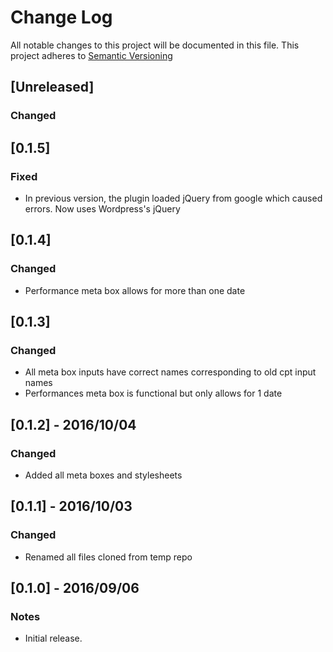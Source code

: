 # Change Log
All notable changes to this project will be documented in this file.
This project adheres to [Semantic Versioning](http://semver.org/)

## [Unreleased]
### Changed

## [0.1.5]
### Fixed
- In previous version, the plugin loaded jQuery from google which caused errors. Now uses Wordpress's jQuery

## [0.1.4]
### Changed
- Performance meta box allows for more than one date

## [0.1.3]
### Changed
- All meta box inputs have correct names corresponding to old cpt input names
- Performances meta box is functional but only allows for 1 date

## [0.1.2] - 2016/10/04
### Changed
- Added all meta boxes and stylesheets

## [0.1.1] - 2016/10/03
### Changed
- Renamed all files cloned from temp repo

## [0.1.0] - 2016/09/06
### Notes
- Initial release.







